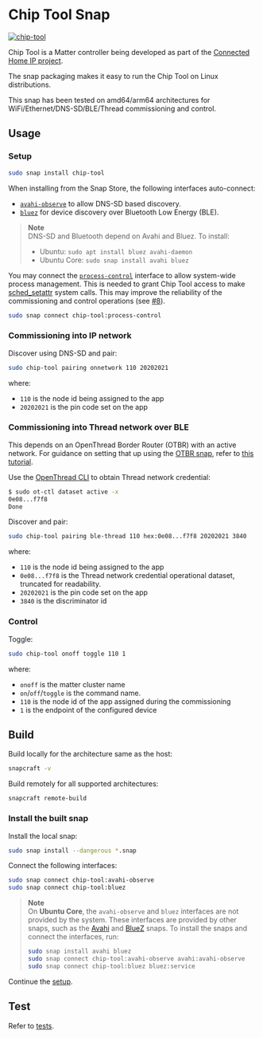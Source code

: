 # Chip Tool Snap
[![chip-tool](https://snapcraft.io/chip-tool/badge.svg)](https://snapcraft.io/chip-tool)

Chip Tool is a Matter controller being developed as part of the [Connected Home IP project](https://github.com/project-chip/connectedhomeip.git).

The snap packaging makes it easy to run the Chip Tool on Linux distributions.

This snap has been tested on amd64/arm64 architectures for WiFi/Ethernet/DNS-SD/BLE/Thread commissioning and control.

## Usage

### Setup

```bash
sudo snap install chip-tool
```

When installing from the Snap Store, the following interfaces auto-connect:
- [`avahi-observe`](https://snapcraft.io/docs/avahi-observe-interface) to allow DNS-SD based discovery.
- [`bluez`](https://snapcraft.io/docs/bluez-interface) for device discovery over Bluetooth Low Energy (BLE).

> **Note**  
> DNS-SD and Bluetooth depend on Avahi and Bluez.
> To install:
> - Ubuntu: `sudo apt install bluez avahi-daemon`
> - Ubuntu Core: `sudo snap install avahi bluez`


You may connect the [`process-control`](https://snapcraft.io/docs/process-control-interface) interface to allow system-wide process management.
This is needed to grant Chip Tool access to make [sched_setattr](https://man7.org/linux/man-pages/man2/sched_setattr.2.html) system calls. This may improve the reliability of the commissioning and control operations (see [#8](https://github.com/canonical/chip-tool-snap/issues/8)).
```bash
sudo snap connect chip-tool:process-control
```

### Commissioning into IP network
Discover using DNS-SD and pair:
```bash
sudo chip-tool pairing onnetwork 110 20202021
```

where:

-   `110` is the node id being assigned to the app
-   `20202021` is the pin code set on the app

### Commissioning into Thread network over BLE
This depends on an OpenThread Border Router (OTBR) with an active network.
For guidance on setting that up using the [OTBR snap](https://snapcraft.io/openthread-border-router), refer to [this tutorial](https://github.com/canonical/openthread-border-router-snap/wiki/Commission-and-control-a-Matter-Thread-device-via-the-OTBR-Snap).

Use the [OpenThread CLI](https://openthread.io/reference/cli) to obtain Thread network credential:
```bash
$ sudo ot-ctl dataset active -x
0e08...f7f8
Done
```

Discover and pair:
```bash
sudo chip-tool pairing ble-thread 110 hex:0e08...f7f8 20202021 3840
```

where:

-   `110` is the node id being assigned to the app
-   `0e08...f7f8` is the Thread network credential operational dataset, truncated for readability.
-   `20202021` is the pin code set on the app
-   `3840` is the discriminator id


### Control
Toggle:
```bash
sudo chip-tool onoff toggle 110 1
```

where:

-   `onoff` is the matter cluster name
-   `on`/`off`/`toggle` is the command name.
-   `110` is the node id of the app assigned during the commissioning
-   `1` is the endpoint of the configured device


## Build

Build locally for the architecture same as the host:
```bash
snapcraft -v
```

Build remotely for all supported architectures:
```
snapcraft remote-build
```

### Install the built snap

Install the local snap:
```bash
sudo snap install --dangerous *.snap
```

Connect the following interfaces:
```bash
sudo snap connect chip-tool:avahi-observe
sudo snap connect chip-tool:bluez
```

> **Note**  
> On **Ubuntu Core**, the `avahi-observe` and `bluez` interfaces are not provided by the system.
> These interfaces are provided by other snaps, such as the [Avahi](https://snapcraft.io/avahi) and [BlueZ](https://snapcraft.io/bluez) snaps.
> To install the snaps and connect the interfaces, run:
> ```bash
> sudo snap install avahi bluez
> sudo snap connect chip-tool:avahi-observe avahi:avahi-observe
> sudo snap connect chip-tool:bluez bluez:service
> ```


Continue the [setup](#setup).

## Test

Refer to [tests](./tests).
